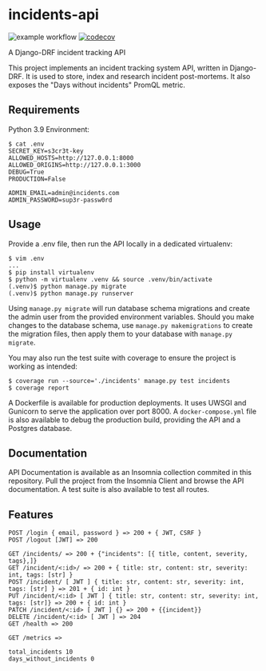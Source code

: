 # incidents-api
![example workflow](https://github.com/chazapp/incidents-api/actions/workflows/tests.yml/badge.svg)
[![codecov](https://codecov.io/gh/chazapp/incidents-api/branch/master/graph/badge.svg?token=4R1N08XREJ)](https://codecov.io/gh/chazapp/incidents-api)  

A Django-DRF incident tracking API

This project implements an incident tracking system API, written
in Django-DRF. It is used to store, index and research incident post-mortems.
It also exposes the "Days without incidents" PromQL metric.

## Requirements
Python 3.9
Environment:  

```
$ cat .env
SECRET_KEY=s3cr3t-key
ALLOWED_HOSTS=http://127.0.0.1:8000
ALLOWED_ORIGINS=http://127.0.0.1:3000
DEBUG=True
PRODUCTION=False

ADMIN_EMAIL=admin@incidents.com
ADMIN_PASSWORD=sup3r-passw0rd
```

## Usage

Provide a .env file, then run the API locally in a dedicated virtualenv:  

```
$ vim .env
...
$ pip install virtualenv
$ python -m virtualenv .venv && source .venv/bin/activate
(.venv)$ python manage.py migrate
(.venv)$ python manage.py runserver
```

Using `manage.py migrate` will run database schema migrations and create the
admin user from the provided environment variables. Should you make changes
to the database schema, use `manage.py makemigrations` to create the migration
files, then apply them to your database with `manage.py migrate`.

You may also run the test suite with coverage to ensure the project is working
as intended:  

```
$ coverage run --source='./incidents' manage.py test incidents
$ coverage report
```

A Dockerfile is available for production deployments. It uses UWSGI and Gunicorn
to serve the application over port 8000. A `docker-compose.yml` file is also
available to debug the production build, providing the API and a Postgres
database.

## Documentation

API Documentation is available as an Insomnia collection commited in this
repository. Pull the project from the Insomnia Client and browse the API
documentation. A test suite is also available to test all routes.



## Features

```
POST /login { email, password } => 200 + { JWT, CSRF }
POST /logout [JWT] => 200

GET /incidents/ => 200 + {"incidents": [{ title, content, severity, tags},]}
GET /incident/<:id>/ => 200 + { title: str, content: str, severity: int, tags: [str] }
POST /incident/ [ JWT ] { title: str, content: str, severity: int, tags: [str] } => 201 + { id: int }
PUT /incident/<:id> [ JWT ] { title: str, content: str, severity: int, tags: [str]} => 200 + { id: int }
PATCH /incident/<:id> [ JWT ] {} => 200 + {{incident}}
DELETE /incident/<:id> [ JWT ] => 204
GET /health => 200
```

```
GET /metrics => 

total_incidents 10
days_without_incidents 0
```


